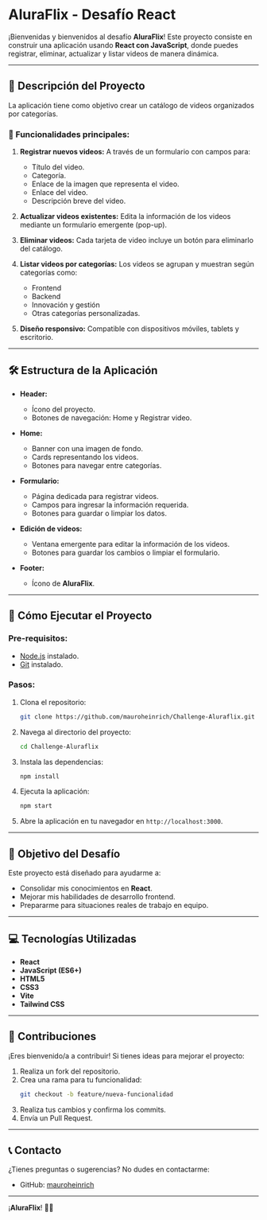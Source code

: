 # AluraFlix - Desafío React

¡Bienvenidas y bienvenidos al desafío **AluraFlix**! Este proyecto consiste en construir una aplicación usando **React con JavaScript**, donde puedes registrar, eliminar, actualizar y listar videos de manera dinámica.

---

## 📖 Descripción del Proyecto

La aplicación tiene como objetivo crear un catálogo de videos organizados por categorías. 

### 🌟 Funcionalidades principales:

1. **Registrar nuevos videos:** A través de un formulario con campos para:
   - Título del video.
   - Categoría.
   - Enlace de la imagen que representa el video.
   - Enlace del video.
   - Descripción breve del video.

2. **Actualizar videos existentes:** Edita la información de los videos mediante un formulario emergente (pop-up).

3. **Eliminar videos:** Cada tarjeta de video incluye un botón para eliminarlo del catálogo.

4. **Listar videos por categorías:** Los videos se agrupan y muestran según categorías como:
   - Frontend
   - Backend
   - Innovación y gestión
   - Otras categorías personalizadas.

5. **Diseño responsivo:** Compatible con dispositivos móviles, tablets y escritorio.

---

## 🛠️ Estructura de la Aplicación

- **Header:**
  - Ícono del proyecto.
  - Botones de navegación: Home y Registrar video.

- **Home:**
  - Banner con una imagen de fondo.
  - Cards representando los videos.
  - Botones para navegar entre categorías.

- **Formulario:**
  - Página dedicada para registrar videos.
  - Campos para ingresar la información requerida.
  - Botones para guardar o limpiar los datos.

- **Edición de videos:**
  - Ventana emergente para editar la información de los videos.
  - Botones para guardar los cambios o limpiar el formulario.

- **Footer:**
  - Ícono de **AluraFlix**.

---


## 🚀 Cómo Ejecutar el Proyecto

### Pre-requisitos:
- [Node.js](https://nodejs.org/) instalado.
- [Git](https://git-scm.com/) instalado.

### Pasos:
1. Clona el repositorio:
   ```bash
   git clone https://github.com/mauroheinrich/Challenge-Aluraflix.git
   ```
2. Navega al directorio del proyecto:
   ```bash
   cd Challenge-Aluraflix
   ```
3. Instala las dependencias:
   ```bash
   npm install
   ```
4. Ejecuta la aplicación:
   ```bash
   npm start
   ```
5. Abre la aplicación en tu navegador en `http://localhost:3000`.

---

## 🎯 Objetivo del Desafío

Este proyecto está diseñado para ayudarme a:
- Consolidar mis conocimientos en **React**.
- Mejorar mis habilidades de desarrollo frontend.
- Prepararme para situaciones reales de trabajo en equipo.

---


## 💻 Tecnologías Utilizadas

- **React**
- **JavaScript (ES6+)**
- **HTML5**
- **CSS3**
- **Vite**
- **Tailwind CSS**

---

## 🤝 Contribuciones

¡Eres bienvenido/a a contribuir! Si tienes ideas para mejorar el proyecto:
1. Realiza un fork del repositorio.
2. Crea una rama para tu funcionalidad:
   ```bash
   git checkout -b feature/nueva-funcionalidad
   ```
3. Realiza tus cambios y confirma los commits.
4. Envía un Pull Request.

---

## 📞 Contacto

¿Tienes preguntas o sugerencias? No dudes en contactarme:
- GitHub: [mauroheinrich](https://github.com/mauroheinrich)

---

¡**AluraFlix**! 🎥✨

